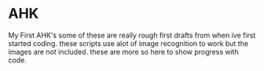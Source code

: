 # AHK
My First AHK's
some of these are really rough first drafts from when ive first started coding.
these scripts use alot of image recognition to work but the images are not included.
these are more so here to show progress with code.
